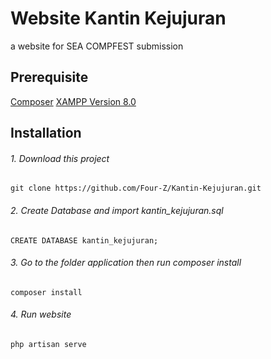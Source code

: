 # Website Kantin Kejujuran
a website for SEA COMPFEST submission

## Prerequisite

[Composer](https://getcomposer.org/)
[XAMPP Version 8.0](https://www.apachefriends.org/download.html)
 
## Installation

###### 1. Download this project
```
git clone https://github.com/Four-Z/Kantin-Kejujuran.git
```

###### 2. Create Database and import kantin_kejujuran.sql
```
CREATE DATABASE kantin_kejujuran;
```

###### 3. Go to the folder application then run composer install
```
composer install
```

###### 4. Run website
```
php artisan serve
```

